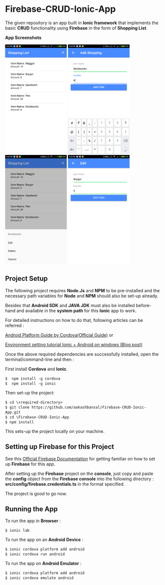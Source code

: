# Firebase-CRUD-Ionic-App
The given repository is an app built in **Ionic framework** that implements the basic **CRUD** functionality using **Firebase** in the form of **Shopping List**.

**App Screenshots**

<img src="SCREENSHOTS/Read.png" width="200"> <img src="SCREENSHOTS/Create.png" width="200"> <img src="SCREENSHOTS/Delete.png" width="200"> <img src="SCREENSHOTS/Update.png" width="200">


## Project Setup

The following project requires **Node.Js** and **NPM** to be pre-installed and the necessary path variables for **Node** and **NPM** should also be set-up already.

Besides that **Android SDK** and **JAVA JDK** must also be installed before-hand and available in the **system path** for this **Ionic** app to work.

For detailed instructions on how to do that, following articles can be referred : 

[Android Platform Guide by Cordova(Official Guide)](https://cordova.apache.org/docs/en/latest/guide/platforms/android/) or

[Environment setting tutorial Ionic + Android on windows (Blog post)](http://www.tiagoporto.com/blog/environment-setting-tutorial-ionic-android-on-windows/)

Once the above required dependencies are successfully installed, open the terminal/command-line and then : 

First install **Cordova** and **Ionic**.

```
$  npm install -g cordova
$  npm install -g ionic
```
Then set-up the project:
```
$ cd \<required-directory>
$ git clone https://github.com/aakashbansal/Firebase-CRUD-Ionic-App.git
$ cd \Firebase-CRUD-Ionic-App
$ npm install
```

This sets-up the project locally on your machine.

## Setting up Firebase for this Project

See this [Official Firebase Documentation](https://firebase.google.com/docs/web/setup) for getting familiar on how to set up **Firebase** for this app. 

After setting up the **Firebase** project on the **console**, just copy and paste the **config** object from the **Firebase console** into the following directory : **src/config/firebase.credentials.ts** in the format specified.

The project is good to go now.

## Running the App

To run the app in **Browser** :
```
$ ionic lab
```

To run the app on an **Android Device** :
```
$ ionic cordova platform add android
$ ionic cordova run android
```

To run the app on **Android Emulator** :
```
$ ionic cordova platform add android
$ ionic cordova emulate android
```
